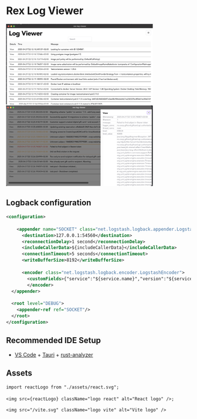 # Rex Log Viewer

<img src="docs/main-view.png" alt="Main view" width="400px"/>

<img src="docs/details-view.png" alt="Details view" width="400px"/>

## Logback configuration

```xml
<configuration>

    <appender name="SOCKET" class="net.logstash.logback.appender.LogstashTcpSocketAppender">
      <destination>127.0.0.1:54560</destination>
      <reconnectionDelay>1 second</reconnectionDelay>
      <includeCallerData>${includeCallerData}</includeCallerData>
      <connectionTimeout>5 seconds</connectionTimeout>
      <writeBufferSize>8192</writeBufferSize>

      <encoder class="net.logstash.logback.encoder.LogstashEncoder">
        <customFields>{"service":"${service.name}","version":"${service.version}"}</customFields>
        </encoder>
  </appender>

  <root level="DEBUG">
    <appender-ref ref="SOCKET"/>
  </root>
</configuration>
```

## Recommended IDE Setup

- [VS Code](https://code.visualstudio.com/) + [Tauri](https://marketplace.visualstudio.com/items?itemName=tauri-apps.tauri-vscode) + [rust-analyzer](https://marketplace.visualstudio.com/items?itemName=rust-lang.rust-analyzer)

## Assets

```tsx
import reactLogo from "./assets/react.svg";

<img src={reactLogo} className="logo react" alt="React logo" />;
```

```tsx
<img src="/vite.svg" className="logo vite" alt="Vite logo" />
```
